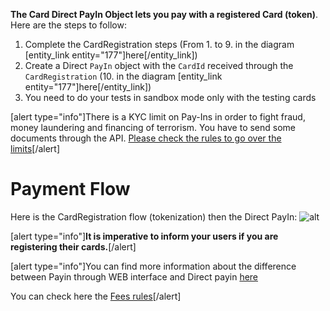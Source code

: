 **The Card Direct PayIn Object lets you pay with a registered Card (token)**. Here are the steps to follow:

1. Complete the CardRegistration steps (From 1. to 9. in the diagram [entity_link entity="177"]here[/entity_link])
2. Create a Direct `PayIn` object with the `CardId` received through the `CardRegistration` (10. in the diagram [entity_link entity="177"]here[/entity_link])
3. You need to do your tests in sandbox mode only with the testing cards

[alert type="info"]There is a KYC limit on Pay-Ins in order to fight fraud, money laundering and financing of terrorism. You have to send some documents through the API. [Please check the rules to go over the limits](/guide/kyc)[/alert]

# Payment Flow
Here is the CardRegistration flow (tokenization) then the Direct PayIn:
![alt](/uploads/medias/SchemeCardRegistration.png)

[alert type="info"]**It is imperative to inform your users if you are registering their cards.**[/alert]

[alert type="info"]You can find more information about the difference between Payin through WEB interface and Direct payin [here](https://mangopay.desk.com/customer/portal/articles/1630150-what-is-the-difference-between-payin-direct-and-payin-through-web-interface-)

You can check here the [Fees rules](/guide/collecting-platform-fees)[/alert]